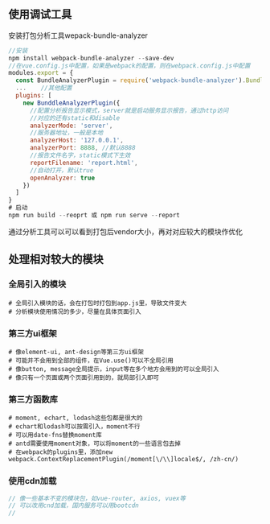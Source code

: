 ## 使用调试工具
安装打包分析工具wepack-bundle-analyzer
```javascript
//安装
npm install webpack-bundle-analyzer --save-dev
//在vue.config.js中配置，如果是webpack的配置，则在webpack.config.js中配置
modules.export = {
  const BundleAnalyzerPlugin = require('webpack-bundle-analyzer').BundleAnalyzerPlugin
  ...    //其他配置
  plugins: [
    new BunddleAnalyzerPlugin({
      //配置分析报告显示模式，server就是启动服务显示报告，通过http访问
      //对应的还有static和disable
      analyzerMode: 'server',
      //服务器地址，一般是本地
      analyzerHost: '127.0.0.1',
      analyzerPort: 8888, //默认8888
      //报告文件名字，static模式下生效
      reportFilename: 'report.html',
      //自动打开，默认true
      openAnalyzer: true 
    })
  ]
}
# 启动
npm run build --reoprt 或 npm run serve --report
```
通过分析工具可以可以看到打包后vendor大小，再对对应较大的模块作优化

## 处理相对较大的模块
### 全局引入的模块
```shell
# 全局引入模块的话，会在打包时打包到app.js里，导致文件变大
# 分析模块使用情况的多少，尽量在具体页面引入
```
### 第三方ui框架
```shell
# 像element-ui, ant-design等第三方ui框架
# 可能并不会用到全部的组件，在Vue.use()可以不全局引用
# 像button, message全局提示，input等在多个地方会用到的可以全局引入
# 像只有一个页面或两个页面引用到的，就局部引入即可
```
### 第三方函数库
```shell
# moment, echart, lodash这些包都是很大的
# echart和lodash可以按需引入，moment不行
# 可以用date-fns替换moment库
# antd需要使用moment对象，可以将moment的一些语言包去掉
# 在webpack的plugins里，添加new webpack.ContextReplacementPlugin(/moment[\/\\]locale$/, /zh-cn/)
```
### 使用cdn加载
```javascript
// 像一些基本不变的模块包，如vue-router, axios, vuex等
// 可以改用cnd加载，国内服务可以用bootcdn
// 
```